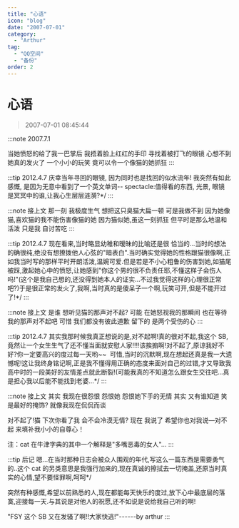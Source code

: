 ```yaml
---
title: "心语"
icon: "blog"
date: "2007-07-01"
category:
  - "Arthur"
tag:
  - "QQ空间"
  - "备份"
order: 2
---
```

# 心语

> 2007-07-01 08:45:44

:::note 2007.7.1

当她愤怒的给了我一巴掌后
我捂着脸上红红的手印
寻找着被打飞的眼镜
心想不到她真的发火了
一个小小的玩笑
竟可以令一个像猫的她抓狂
:::

:::tip 2012.4.7
庆幸当年寻回的眼镜,
因为同时也是找回的似水流年!
我突然有如此感慨,
是因为无意中看到了一个英文单词--
spectacle:值得看的东西, 光景, 眼镜
是冥冥中的谁,让我心生层层涟漪?\*/
:::

:::note 接上文
那一刻
我极度生气
想把这只臭猫大扁一顿
可是我做不到
因为她像猫,喜欢猫的我不能伤害像猫的她
因为猫似她,虽这一刻抓狂
但平时是那么地温和活泼
只是我
自讨苦吃
:::

:::tip 2012.4.7
现在看来,当时略显幼稚和暧昧的比喻还是很 恰当的...当时的想法的确很纯,绝没有想撩拨他人心弦的"暗表白".当时确实觉得她的性格跟猫很像啊,正如我当时写的那样平时开朗活泼,温婉可爱.但是若是不小心粗鲁的伤害到她,如猫尾被踩,激起她心中的愤怒,让她感到"你这个男的很不负责任耶,不懂这样子会伤人吗!"(这个是我自己想的,还没得到她本人的证实...不过我觉得这样的心理很正常吧?)于是很正常的发火了,我啊,当时真的是傻呆子一个啊,玩笑可开,但是不能开过了!\*/
:::

:::note 接上文
是谁 想听见猫的那声对不起?
可能 在她怒视我的那瞬间
也在等待我的那声对不起吧
可惜 我们都没有彼此道歉
留下的 是两个受伤的心
:::

:::tip 2012.4.7
其实我那时候我真正想说的是,对不起啊!真的很对不起,我这个 SB,竟然让一个女生生气了还不懂当面就安慰人家!!!!该挨搧啊!对不起了,原谅我好不好?你一定要高兴的度过每一天哟\~\~  可惜,当时的沉默啊,现在想起还真是我一大遗憾呢!这让我终身铭记啊,正是我不懂得用正确的态度来面对自己的过错,才又导致我高中时的一段美好的友情差点就此断裂!(可能我真的不知道怎么跟女生交往吧...真是担心我以后能不能找到老婆...\*/
:::

:::note 接上文
其实 我现在很怨恨
怨恨她
怨恨她下手的无情
其实 又有谁知道
笑是最好的掩饰?
就像我现在侃侃而谈

对不起了!猫
下次你看了我 会不会冷漠无情?
现在 我说了
希望你也对我说—对不起
来填补我小小的自尊心！

注：cat 在牛津字典的其中一个解释是"多嘴恶毒的女人"…
:::

:::tip 后记
嗯...在当时那种日志会被众人围观的年代,写这么一篇东西是需要勇气的..这个 cat 的另类意思是我强行加来的,现在真诚的擦拭去一切掩盖,还原当时真实的心情,望不要怪罪啊,呵呵\*/

突然有种感慨,希望以前熟悉的人,现在都能每天快乐的度过,放下心中最底层的落寞,迎接每一天.与其说是对他人的祝愿,还不如说是说给我自己听的啊!

"FSY 这个 SB 又在发骚了啊!!大家快逃!"------by arthur
:::
